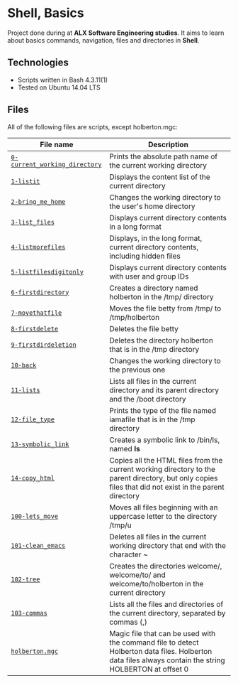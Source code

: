 # Shell, Basics

Project done during at **ALX Software Engineering studies**. It aims to learn about basics commands, navigation, files and directories in **Shell**.

## Technologies
* Scripts written in Bash 4.3.11(1)
* Tested on Ubuntu 14.04 LTS

## Files
All of the following files are scripts, except holberton.mgc:

| File name | Description |
| ------------ | ----------- |
| [`0-current_working_directory`](https://github.com/Yemiluna/alx-system_engineering-devops/blob/main/0x00-shell_basics/0-current_working_directory) | Prints the absolute path name of the current working directory |
| [`1-listit`](https://github.com/Yemiluna/alx-system_engineering-devops/blob/main/0x00-shell_basics/1-listit) | Displays the content list of the current directory |
| [`2-bring_me_home`](https://github.com/Yemiluna/alx-system_engineering-devops/blob/main/0x00-shell_basics/2-bring_me_home) | Changes the working directory to the user's home directory |
| [`3-list_files`](https://github.com/Yemiluna/alx-system_engineering-devops/blob/main/0x00-shell_basics/3-listfiles) | Displays current directory contents in a long format |
| [`4-listmorefiles`](https://github.com/Yemiluna/alx-system_engineering-devops/blob/main/0x00-shell_basics/4-listmorefiles) | Displays, in the long format, current directory contents, including hidden files |
| [`5-listfilesdigitonly`](https://github.com/Yemiluna/alx-system_engineering-devops/blob/main/0x00-shell_basics/5-listfilesdigitonly) | Displays current directory contents with user and group IDs |
| [`6-firstdirectory`](https://github.com/Yemiluna/alx-system_engineering-devops/blob/main/0x00-shell_basics/6-firstdirectory) | Creates a directory named holberton in the /tmp/ directory |
| [`7-movethatfile`](https://github.com/Yemiluna/alx-system_engineering-devops/tree/main/0x03-shell_variables_expansions) | Moves the file betty from /tmp/ to /tmp/holberton |
| [`8-firstdelete`](https://github.com/Yemiluna/alx-system_engineering-devops/tree/main/0x03-shell_variables_expansions) | Deletes the file betty |
| [`9-firstdirdeletion`](https://github.com/Yemiluna/alx-system_engineering-devops/tree/main/0x03-shell_variables_expansions) | Deletes the directory holberton that is in the /tmp directory |
| [`10-back`](https://github.com/Yemiluna/alx-system_engineering-devops/tree/main/0x03-shell_variables_expansions) | Changes the working directory to the previous one |
| [`11-lists`](https://github.com/Yemiluna/alx-system_engineering-devops/tree/main/0x03-shell_variables_expansions) | Lists all files in the current directory and its parent directory and the /boot directory |
| [`12-file_type`](https://github.com/Yemiluna/alx-system_engineering-devops/tree/main/0x03-shell_variables_expansions) | Prints the type of the file named iamafile that is in the /tmp directory |
| [`13-symbolic_link`](https://github.com/Yemiluna/alx-system_engineering-devops/blob/main/0x00-shell_basics/13-symbolic_link) | Creates a symbolic link to /bin/ls, named __ls__ |
| [`14-copy_html`](https://github.com/Yemiluna/alx-system_engineering-devops/blob/main/0x00-shell_basics/14-copy_html) | Copies all the HTML files from the current working directory to the parent directory, but only copies files that did not exist in the parent directory |
| [`100-lets_move`](https://github.com/Yemiluna/alx-system_engineering-devops/blob/main/0x00-shell_basics/100-lets_move) | Moves all files beginning with an uppercase letter to the directory /tmp/u |
| [`101-clean_emacs`](https://github.com/Yemiluna/alx-system_engineering-devops/blob/main/0x00-shell_basics/101-clean_emacs) | Deletes all files in the current working directory that end with the character ~ |
| [`102-tree`](https://github.com/Yemiluna/alx-system_engineering-devops/blob/main/0x00-shell_basics/102-tree) | Creates the directories welcome/, welcome/to/ and welcome/to/holberton in the current directory |
| [`103-commas`](https://github.com/Yemiluna/alx-system_engineering-devops/blob/main/0x00-shell_basics/103-commas) | Lists all the files and directories of the current directory, separated by commas (,) |
| [`holberton.mgc`](https://github.com/Yemiluna/alx-system_engineering-devops/blob/main/0x00-shell_basics/holberton.mgc) | Magic file that can be used with the command file to detect Holberton data files. Holberton data files always contain the string HOLBERTON at offset 0 |
